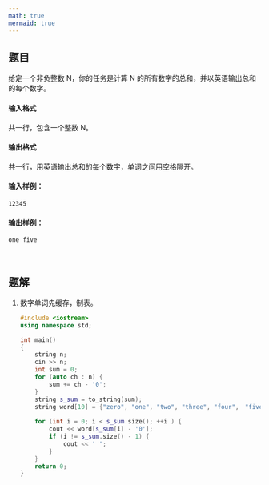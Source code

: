 ```yaml
---
math: true
mermaid: true
---
```




## 题目

给定一个非负整数 N，你的任务是计算 N 的所有数字的总和，并以英语输出总和的每个数字。

#### 输入格式

共一行，包含一个整数 N。

#### 输出格式

共一行，用英语输出总和的每个数字，单词之间用空格隔开。

#### 输入样例：

```
12345
```

#### 输出样例：

```
one five
```

<br>

## 题解

1. 数字单词先缓存，制表。

    ```c++
    #include <iostream>
    using namespace std;
    
    int main()
    {
        string n;
        cin >> n;
        int sum = 0;
        for (auto ch : n) {
            sum += ch - '0';
        }
        string s_sum = to_string(sum);
        string word[10] = {"zero", "one", "two", "three", "four",　"five","six", "seven", "eight", "nine"};
        
        for (int i = 0; i < s_sum.size(); ++i ) {
            cout << word[s_sum[i] - '0'];
            if (i != s_sum.size() - 1) {
                cout << ' ';
            }
        }
        return 0;
    }
    ```
